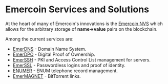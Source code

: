# Emercoin Services and Solutions

At the heart of many of Emercoin's innovations is the [Emercoin NVS](/en/blockchain-services/emernvs.md) which allows for the arbitrary storage of **name->value** pairs on the blockchain.

Among the current services are:

-   [EmerDNS](/en/blockchain-services/emerdns/emerdns-introduction.md) - Domain Name System.
-   [EmerDPO](/en/blockchain-services/emerdpo/emerdpo-introduction.md) - Digital Proof of Ownership.
-   [EmerSSH](/en/blockchain-services/emerssh.md) - PKI and Access Control List management
    for servers.
-   [EmerSSL](/en/blockchain-services/emerssl/emerssl-introduction.md) - Passwordless logins and proof
    of identity.
-   [ENUMER](/en/blockchain-services/enumer.md) - ENUM telephone record management.
-   [EmerMAGNET](/en/blockchain-services/emermagnet.md) - BitTorrent links.

